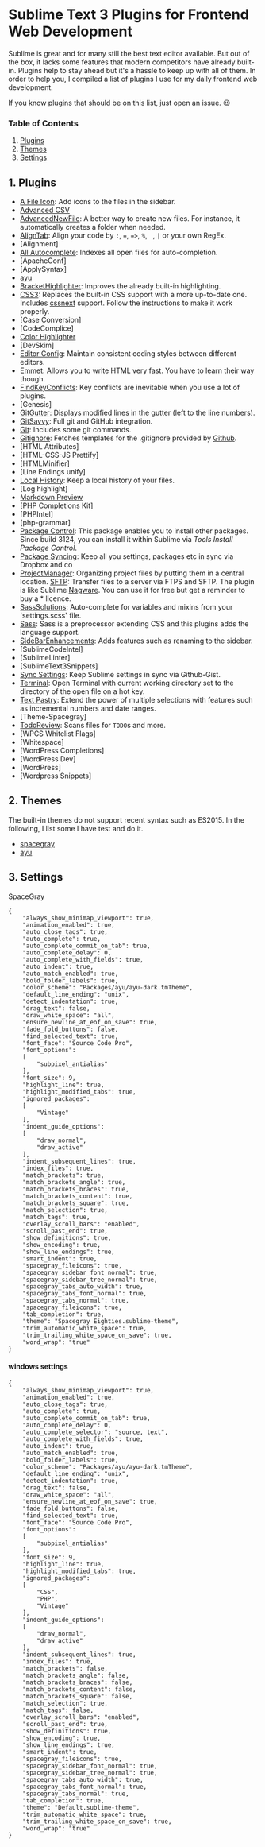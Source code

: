 # Sublime Text 3 Plugins for Frontend Web Development

Sublime is great and for many still the best text editor available. But out of the box, it lacks some features that modern competitors have already built-in. Plugins help to stay ahead but it's a hassle to keep up with all of them. In order to help you, I compiled a list of plugins I use for my daily frontend web development.

If you know plugins that should be on this list, just open an issue. 😉

### Table of Contents

1. [Plugins](#plugins)
2. [Themes](#themes)
3. [Settings](#settings)

<a name="plugins"/>

## 1. Plugins

* [A File Icon](https://packagecontrol.io/packages/A%20File%20Icon): Add icons to the files in the sidebar.
* [Advanced CSV](https://packagecontrol.io/packages/Advanced%20CSV)
* [AdvancedNewFile](https://packagecontrol.io/packages/AdvancedNewFile): A better way to create new files. For instance, it automatically creates a folder when needed.
* [AlignTab](https://packagecontrol.io/packages/AlignTab): Align your code by `:`, `=`, `=>`, `%`, ` `, `|` or your own RegEx.
* [Alignment]
* [All Autocomplete](https://packagecontrol.io/packages/All%20Autocomplete): Indexes all open files for auto-completion.
* [ApacheConf]
* [ApplySyntax]
* [ayu](https://packagecontrol.io/packages/ayu)
* [BracketHighlighter](https://packagecontrol.io/packages/BracketHighlighter): Improves the already built-in highlighting.
* [CSS3](https://packagecontrol.io/packages/CSS3): Replaces the built-in CSS support with a more up-to-date one. Includes [cssnext](http://cssnext.io) support. Follow the instructions to make it work properly.
* [Case Conversion]
* [CodeComplice]
* [Color Highlighter](https://packagecontrol.io/packages/Color%20Highlighter)
* [DevSkim]
* [Editor Config](https://packagecontrol.io/packages/EditorConfig): Maintain consistent coding styles between different editors.
* [Emmet](https://packagecontrol.io/packages/Emmet): Allows you to write HTML very fast. You have to learn their way though.
* [FindKeyConflicts](https://packagecontrol.io/packages/FindKeyConflicts): Key conflicts are inevitable when you use a lot of plugins.
* [Genesis]
* [GitGutter](https://packagecontrol.io/packages/GitGutter): Displays modified lines in the gutter (left to the line numbers).
* [GitSavvy](https://packagecontrol.io/packages/GitSavvy): Full git and GitHub integration.
* [Git](https://packagecontrol.io/packages/Git): Includes some git commands.
* [Gitignore](https://packagecontrol.io/packages/Gitignore): Fetches templates for the .gitignore provided by [Github](https://github.com/github/gitignore).
* [HTML Attributes]
* [HTML-CSS-JS Prettify]
* [HTMLMinifier]
* [Line Endings unify]
* [Local History](https://packagecontrol.io/packages/Local%20History): Keep a local history of your files.
* [Log highlight]
* [Markdown Preview](https://packagecontrol.io/packages/Markdown%20Preview)
* [PHP Completions Kit]
* [PHPIntel]
* [php-grammar]
* [Package Control](https://packagecontrol.io/packages/Package%20Control): This package enables you to install other packages. Since build 3124, you can install it within Sublime via <em>Tools</em> <em>Install Package Control</em>.
* [Package Syncing](https://packagecontrol.io/packages/Package%20Syncing): Keep all you settings, packages etc in sync via Dropbox and co
* [ProjectManager](https://packagecontrol.io/packages/ProjectManager): Organizing project files by putting them in a central location.
[SFTP](https://packagecontrol.io/packages/SFTP): Transfer files to a server via FTPS and SFTP. The plugin is like Sublime [Nagware](https://en.wikipedia.org/wiki/Shareware#Nagware). You can use it for free but get a reminder to buy a * licence.
* [SassSolutions](https://packagecontrol.io/packages/SassSolution): Auto-complete for variables and mixins from your 'settings.scss' file.
* [Sass](https://packagecontrol.io/packages/Sass): Sass is a preprocessor extending CSS and this plugins adds the language support.
* [SideBarEnhancements](https://packagecontrol.io/packages/SideBarEnhancements): Adds features such as renaming to the sidebar.
* [SublimeCodeIntel]
* [SublimeLinter]
* [SublimeText3Snippets]
* [Sync Settings](https://packagecontrol.io/packages/Sync%20Settings): Keep Sublime settings in sync via Github-Gist.
* [Terminal](https://packagecontrol.io/packages/Terminal): Open Terminal with current working directory set to the directory of the open file on a hot key.
* [Text Pastry](https://packagecontrol.io/packages/Text%20Pastry): Extend the power of multiple selections with features such as incremental numbers and date ranges.
* [Theme-Spacegray]
* [TodoReview](https://packagecontrol.io/packages/TodoReview): Scans files for `TODO`s and more.
* [WPCS Whitelist Flags]
* [Whitespace]
* [WordPress Completions]
* [WordPress Dev]
* [WordPress]
* [Wordpress Snippets]

## 2. Themes

The built-in themes do not support recent syntax such as ES2015. In the following, I list some I have test and do it.
* [spacegray](https://github.com/kkga/spacegray)
* [ayu](https://packagecontrol.io/packages/ayu)

<a name="settings"/>

## 3. Settings

SpaceGray
```
{
	"always_show_minimap_viewport": true,
	"animation_enabled": true,
	"auto_close_tags": true,
	"auto_complete": true,
	"auto_complete_commit_on_tab": true,
	"auto_complete_delay": 0,
	"auto_complete_with_fields": true,
	"auto_indent": true,
	"auto_match_enabled": true,
	"bold_folder_labels": true,
	"color_scheme": "Packages/ayu/ayu-dark.tmTheme",
	"default_line_ending": "unix",
	"detect_indentation": true,
	"drag_text": false,
	"draw_white_space": "all",
	"ensure_newline_at_eof_on_save": true,
	"fade_fold_buttons": false,
	"find_selected_text": true,
	"font_face": "Source Code Pro",
	"font_options":
	[
		"subpixel_antialias"
	],
	"font_size": 9,
	"highlight_line": true,
	"highlight_modified_tabs": true,
	"ignored_packages":
	[
		"Vintage"
	],
	"indent_guide_options":
	[
		"draw_normal",
		"draw_active"
	],
	"indent_subsequent_lines": true,
	"index_files": true,
	"match_brackets": true,
	"match_brackets_angle": true,
	"match_brackets_braces": true,
	"match_brackets_content": true,
	"match_brackets_square": true,
	"match_selection": true,
	"match_tags": true,
	"overlay_scroll_bars": "enabled",
	"scroll_past_end": true,
	"show_definitions": true,
	"show_encoding": true,
	"show_line_endings": true,
	"smart_indent": true,
	"spacegray_fileicons": true,
	"spacegray_sidebar_font_normal": true,
	"spacegray_sidebar_tree_normal": true,
	"spacegray_tabs_auto_width": true,
	"spacegray_tabs_font_normal": true,
	"spacegray_tabs_normal": true,
	"spacegray_fileicons": true,
	"tab_completion": true,
	"theme": "Spacegray Eighties.sublime-theme",
	"trim_automatic_white_space": true,
	"trim_trailing_white_space_on_save": true,
	"word_wrap": "true"
}

```

#### windows settings
```
{
	"always_show_minimap_viewport": true,
	"animation_enabled": true,
	"auto_close_tags": true,
	"auto_complete": true,
	"auto_complete_commit_on_tab": true,
	"auto_complete_delay": 0,
	"auto_complete_selector": "source, text",
	"auto_complete_with_fields": true,
	"auto_indent": true,
	"auto_match_enabled": true,
	"bold_folder_labels": true,
	"color_scheme": "Packages/ayu/ayu-dark.tmTheme",
	"default_line_ending": "unix",
	"detect_indentation": true,
	"drag_text": false,
	"draw_white_space": "all",
	"ensure_newline_at_eof_on_save": true,
	"fade_fold_buttons": false,
	"find_selected_text": true,
	"font_face": "Source Code Pro",
	"font_options":
	[
		"subpixel_antialias"
	],
	"font_size": 9,
	"highlight_line": true,
	"highlight_modified_tabs": true,
	"ignored_packages":
	[
		"CSS",
		"PHP",
		"Vintage"
	],
	"indent_guide_options":
	[
		"draw_normal",
		"draw_active"
	],
	"indent_subsequent_lines": true,
	"index_files": true,
	"match_brackets": false,
	"match_brackets_angle": false,
	"match_brackets_braces": false,
	"match_brackets_content": false,
	"match_brackets_square": false,
	"match_selection": true,
	"match_tags": false,
	"overlay_scroll_bars": "enabled",
	"scroll_past_end": true,
	"show_definitions": true,
	"show_encoding": true,
	"show_line_endings": true,
	"smart_indent": true,
	"spacegray_fileicons": true,
	"spacegray_sidebar_font_normal": true,
	"spacegray_sidebar_tree_normal": true,
	"spacegray_tabs_auto_width": true,
	"spacegray_tabs_font_normal": true,
	"spacegray_tabs_normal": true,
	"tab_completion": true,
	"theme": "Default.sublime-theme",
	"trim_automatic_white_space": true,
	"trim_trailing_white_space_on_save": true,
	"word_wrap": "true"
}
```
